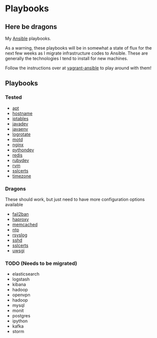 # Playbooks

## Here be dragons

My [Ansible](https://github.com/ansible/ansible) playbooks.

As a warning, these playbooks will be in somewhat a state of flux for the next
few weeks as I migrate infrastructure codes to Ansible.  These are generally
the technologies I tend to install for new machines.

Follow the instructions over at [vagrant-ansible](https://github.com/ryankanno/vagrant-ansible) to play around with them!

## Playbooks

### Tested

  * [apt](https://github.com/ryankanno/playbooks/tree/master/apt)
  * [hostname](https://github.com/ryankanno/playbooks/tree/master/hostname)
  * [iptables](https://github.com/ryankanno/playbooks/tree/master/iptables)
  * [javadev](https://github.com/ryankanno/playbooks/tree/master/javadev)
  * [javaenv](https://github.com/ryankanno/playbooks/tree/master/javaenv)
  * [logrotate](https://github.com/ryankanno/playbooks/tree/master/logrotate)
  * [motd](https://github.com/ryankanno/playbooks/tree/master/motd)
  * [nginx](https://github.com/ryankanno/playbooks/tree/master/nginx)
  * [pythondev](https://github.com/ryankanno/playbooks/tree/master/pythondev)
  * [redis](https://github.com/ryankanno/playbooks/tree/master/redis)
  * [rubydev](https://github.com/ryankanno/playbooks/tree/master/rubydev)
  * [rvm](https://github.com/ryankanno/playbooks/tree/master/rvm)
  * [sslcerts](https://github.com/ryankanno/playbooks/tree/master/sslcerts)
  * [timezone](https://github.com/ryankanno/playbooks/tree/master/timezone)

### Dragons

These should work, but just need to have more configuration options available

  * [fail2ban](https://github.com/ryankanno/playbooks/tree/master/fail2ban)
  * [haproxy](https://github.com/ryankanno/playbooks/tree/master/haproxy)
  * [memcached](https://github.com/ryankanno/playbooks/tree/master/memcached)
  * [ntp](https://github.com/ryankanno/playbooks/tree/master/ntp)
  * [rsyslog](https://github.com/ryankanno/playbooks/tree/master/rsyslog)
  * [sshd](https://github.com/ryankanno/playbooks/tree/master/sshd)
  * [sslcerts](https://github.com/ryankanno/playbooks/tree/master/sslcerts)
  * [uwsgi](https://github.com/ryankanno/playbooks/tree/master/uwsgi)

### TODO (Needs to be migrated)

  * elasticsearch
  * logstash
  * kibana
  * hadoop
  * openvpn
  * hadoop
  * mysql
  * monit
  * postgres
  * ipython
  * kafka
  * storm
